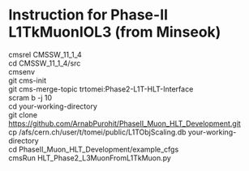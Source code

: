 # Instruction for Phase-II L1TkMuonIOL3 (from Minseok)
cmsrel CMSSW_11_1_4\
cd CMSSW_11_1_4/src\
cmsenv  
git cms-init\
git cms-merge-topic trtomei:Phase2-L1T-HLT-Interface\
scram b -j 10  
cd your-working-directory\
git clone https://github.com/ArnabPurohit/PhaseII_Muon_HLT_Development.git  
cp /afs/cern.ch/user/t/tomei/public/L1TObjScaling.db your-working-directory\
cd PhaseII_Muon_HLT_Development/example_cfgs\
cmsRun HLT_Phase2_L3MuonFromL1TkMuon.py


